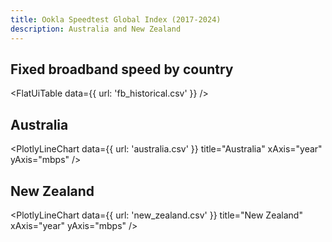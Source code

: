 ```yaml
---
title: Ookla Speedtest Global Index (2017-2024)
description: Australia and New Zealand
---
```


## Fixed broadband speed by country

<FlatUiTable
  data={{
    url: 'fb_historical.csv'
  }}
/>

## Australia

<PlotlyLineChart
  data={{
    url: 'australia.csv'
  }}
  title="Australia"
  xAxis="year"
  yAxis="mbps"
/>

## New Zealand

<PlotlyLineChart
  data={{
    url: 'new_zealand.csv'
  }}
  title="New Zealand"
  xAxis="year"
  yAxis="mbps"
/>
